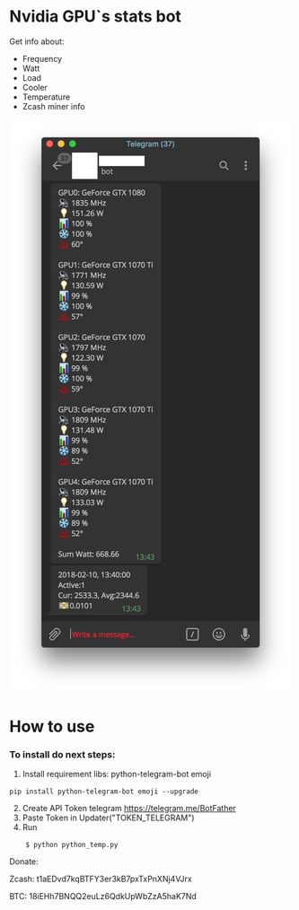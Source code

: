#  Nvidia GPU`s stats bot

Get info about:
* Frequency
* Watt
* Load
* Cooler
* Temperature
* Zcash miner info

![Telegram GPU info Bot](https://github.com/krared/GPU_nvidia_bot/blob/master/Screen.png)


# How to use

### To install do next steps:

1. Install requirement libs: python-telegram-bot emoji
```shell
pip install python-telegram-bot emoji --upgrade
```

2. Create API Token telegram
https://telegram.me/BotFather
3. Paste Token in Updater("TOKEN_TELEGRAM")
4. Run
```shell
    $ python python_temp.py
```

Donate:

Zcash: t1aEDvd7kqBTFY3er3kB7pxTxPnXNj4VJrx

BTC: 18iEHh7BNQQ2euLz6QdkUpWbZzA5haK7Nd

